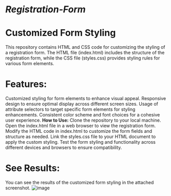 # _Registration-Form_

# **Customized Form Styling**
This repository contains HTML and CSS code for customizing the styling of a registration form. The HTML file (index.html) includes the structure of the registration form, while the CSS file (styles.css) provides styling rules for various form elements.

# **Features:**
Customized styling for form elements to enhance visual appeal.
Responsive design to ensure optimal display across different screen sizes.
Usage of attribute selectors to target specific form elements for styling enhancements.
Consistent color scheme and font choices for a cohesive user experience.
**How to Use:**
Clone the repository to your local machine.
Open the index.html file in a web browser to view the registration form.
Modify the HTML code in index.html to customize the form fields and structure as needed.
Link the styles.css file to your HTML document to apply the custom styling.
Test the form styling and functionality across different devices and browsers to ensure compatibility.
# **See Results:**
You can see the results of the customized form styling in the attached screenshot.
![image](https://github.com/AlizayAyesha/Registration-Form/assets/68489612/0351bc52-1448-4c98-8d95-ae05b1553b14)

